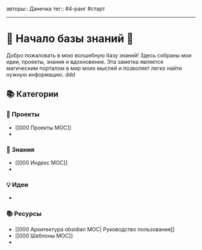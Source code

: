 авторы:: Данечка
тег:: #4-ранг #старт


---
# 🌟 Начало базы знаний 🌟

Добро пожаловать в мою волшебную базу знаний! Здесь собраны мои идеи, проекты, знания и вдохновение. Эта заметка является магическим порталом в мир моих мыслей и позволяет легко найти нужную информацию.
ddd
## 📚 Категории

### 🚀 Проекты
- [[000 Проекты МОС]]
- 
### 🧠 Знания
- [[000 Индекс МОС]]
- 


### 💡 Идеи
-

### 📚 Ресурсы
- [[000 Архитектура obsidian MOC| Руководство пользования]]
- [[000 Шаблоны МОС]]
- 